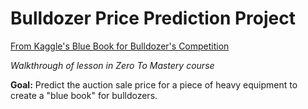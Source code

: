 # Bulldozer Price Prediction Project

[From Kaggle's Blue Book for Bulldozer's Competition](https://www.kaggle.com/c/bluebook-for-bulldozers/discussion/4368)

*Walkthrough of lesson in Zero To Mastery course*


**Goal:** Predict the auction sale price for a piece of heavy equipment to create a "blue book" for bulldozers.
